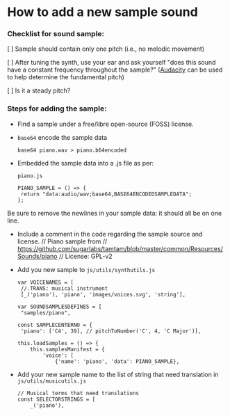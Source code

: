 How to add a new sample sound
=============================

### Checklist for sound sample:

[ ] Sample should contain only one pitch (i.e., no melodic movement)

[ ] After tuning the synth, use your ear and ask yourself "does this sound have a constant frequency throughout the sample?" ([Audacity](https://manual.audacityteam.org/man/change_pitch.html) can be used to help determine the fundamental pitch)

[ ] Is it a steady pitch?

### Steps for adding the sample:

* Find a sample under a free/libre open-source (FOSS) license.

* `base64` encode the sample data

  ```
  base64 piano.wav > piano.b64encoded
  ```

* Embedded the sample data into a .js file as per:

   ```
   piano.js

   PIANO_SAMPLE = () => {
    return "data:audio/wav;base64,BASE64ENCODEDSAMPLEDATA";
   };
   ```

Be sure to remove the newlines in your sample data: it should all be
on one line.

* Include a comment in the code regarding the sample source and license.
  // Piano sample from
  // https://github.com/sugarlabs/tamtam/blob/master/common/Resources/Sounds/piano
  // License: GPL-v2

* Add you new sample to `js/utils/synthutils.js`

   ```
   var VOICENAMES = [
    //.TRANS: musical instrument
    [_('piano'), 'piano', 'images/voices.svg', 'string'],

   var SOUNDSAMPLESDEFINES = [
    "samples/piano",

   const SAMPLECENTERNO = {
    'piano': ['C4', 39], // pitchToNumber('C', 4, 'C Major')],

   this.loadSamples = () => {
       this.samplesManifest = {
           'voice': [
               {'name': 'piano', 'data': PIANO_SAMPLE},
   ```




* Add your new sample name to the list of string that need translation
in `js/utils/musicutils.js`

   ```
   // Musical terms that need translations
   const SELECTORSTRINGS = [
       _('piano'),
   ```
